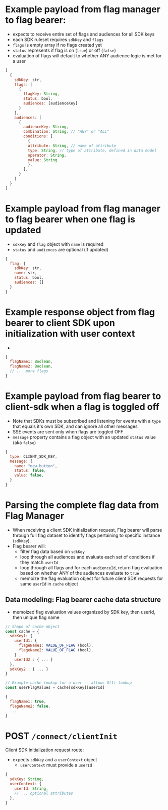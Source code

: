 # Example payload from flag manager to flag bearer:
- expects to receive entire set of flags and audiences for all SDK keys
- each SDK ruleset requires `sdkKey` and `flags`
- `flags` is empty array if no flags created yet
- `status` represents if flag is on (`true`) or off (`false`)
- evaluation of flags will default to whether ANY audience logic is met for a user
```js
[
  {
    sdkKey: str,
    flags: [ 
      {
        flagKey: String,
        status: bool, 
        audiences: [audienceKey]
      }
    ],
    audiences: [
      {
        audienceKey: String,
        combination: String, // "ANY" or "ALL"
        conditions: [
          {
          attribute: String, // name of attribute
          type: String, // type of attribute, defined in data model
          operator: String,
          value: String
          },
        ],
      }
    ]
  }
]
```
# Example payload from flag manager to flag bearer when one flag is updated
- `sdkKey` and `flag` object with `name` is required
- `status` and `audiences` are optional (if updated) 
```js
{
  flag: {
    sdkKey: str,
    name: str,
    status: bool,
    audiences: []
  }
}
```

# Example response object from flag bearer to client SDK upon initialization with user context
  - 
```js
{
  flagName1: Boolean,
  flagName2: Boolean,
  // ... more flags
} 
```
# Example payload from flag bearer to client-sdk when a flag is toggled off
- Note that SDKs must be subscribed and listening for events with a `type` that equals it's own SDK, and can ignore all other messages
- SSE events are sent only when flags are toggled OFF
- `message` property contains a flag object with an updated `status` value (aka `false`)
```js
{
  type: CLIENT_SDK_KEY, 
  message: {
    name: "new-button",
    status: false,
    value: false,
  }
}
```
# Parsing the complete flag data from Flag Manager
- When receiving a client SDK initialization request, Flag bearer will parse through full flag dataset to identify flags pertaining to specific instance (`sdkKey`).
- Flag bearer will:
  - filter flag data based on `sdkKey`
  - loop through all audiences and evaluate each set of conditions if they match `userId`
  - loop through all flags and for each `audienceId`, return flag evaluation based on whether ANY of the audiences evaluate to `true`
  - memoize the flag evaluation object for future client SDK requests for same `userId` in `cache` object

## Data modeling: Flag bearer cache data structure
- memoized flag evaluation values organized by SDK key, then userId, then unique flag name
```js
// Shape of cache object
const cache = {
  sdkKey1: {
    userId1: {
      flageName1: VALUE_OF_FLAG (bool),
      flageName2: VALUE_OF_FLAG (bool),
    } ,
    userId2 : { ... }
  },
  sdkKey2 : { ... }
}

// Example cache lookup for a user -- allows O(1) lookup
const userFlagValues = cache[sdkKey][userId]

{
  flagName1: true,
  flageName2: false,
  ...
}
```
# POST `/connect/clientInit`
Client SDK initialization request route:
- expects `sdkKey` and a `userContext` object
  - `userContext` must provide a `userId` 

```js
{
  sdkKey: String,
  userContext: {
    userId: String,
    // ... optional attributes
  },
}
```